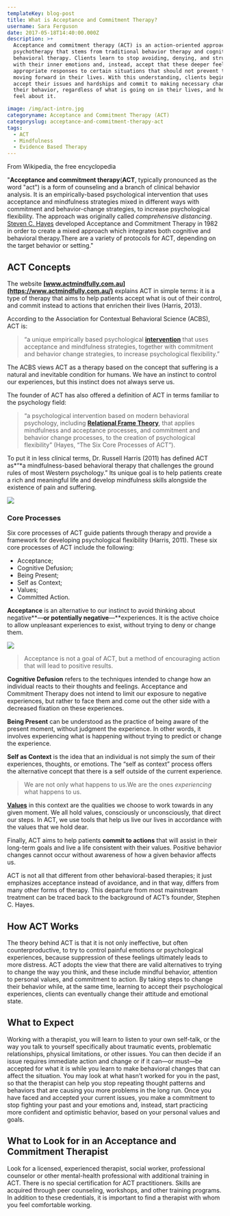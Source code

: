```yaml
---
templateKey: blog-post
title: What is Acceptance and Commitment Therapy?
username: Sara Ferguson
date: 2017-05-18T14:40:00.000Z
description: >+
  Acceptance and commitment therapy (ACT) is an action-oriented approach to
  psychotherapy that stems from traditional behavior therapy and cognitive
  behavioral therapy. Clients learn to stop avoiding, denying, and struggling
  with their inner emotions and, instead, accept that these deeper feelings are
  appropriate responses to certain situations that should not prevent them from
  moving forward in their lives. With this understanding, clients begin to
  accept their issues and hardships and commit to making necessary changes in
  their behavior, regardless of what is going on in their lives, and how they
  feel about it.

image: /img/act-intro.jpg
categoryname: Acceptance and Commitment Therapy (ACT)
categoryslug: acceptance-and-commitment-therapy-act
tags:
  - ACT
  - Mindfulness
  - Evidence Based Therapy
---
```

From Wikipedia, the free encyclopedia

"**Acceptance and commitment therapy**(**ACT**, typically pronounced as the word "act") is a form of counseling and a branch of clinical behavior analysis. It is an empirically-based psychological intervention that uses acceptance and mindfulness strategies mixed in different ways with commitment and behavior-change strategies, to increase psychological flexibility. The approach was originally called *comprehensive distancing*. [](https://en.wikipedia.org/wiki/Acceptance_and_commitment_therapy#cite_note-baojournal.com-3)[Steven C. Hayes](https://en.wikipedia.org/wiki/Steven_C._Hayes "Steven C. Hayes") developed Acceptance and Commitment Therapy in 1982 in order to create a mixed approach which integrates both cognitive and behavioral therapy.[](https://en.wikipedia.org/wiki/Acceptance_and_commitment_therapy#cite_note-4)There are a variety of protocols for ACT, depending on the target behavior or setting."

## ACT Concepts

The website **[www.actmindfully.com.au](https://www.actmindfully.com.au/)** explains ACT in simple terms: it is a type of therapy that aims to help patients accept what is out of their control, and commit instead to actions that enrichen their lives (Harris, 2013).

According to the Association for Contextual Behavioral Science (ACBS), ACT is:

> “a unique empirically based psychological **[intervention](https://positivepsychology.com/positive-psychology-interventions/)** that uses acceptance and mindfulness strategies, together with commitment and behavior change strategies, to increase psychological flexibility.”

The ACBS views ACT as a therapy based on the concept that suffering is a natural and inevitable condition for humans. We have an instinct to control our experiences, but this instinct does not always serve us.

The founder of ACT has also offered a definition of ACT in terms familiar to the psychology field:

> “a psychological intervention based on modern behavioral psychology, including **[Relational Frame Theory](https://positivepsychology.com/relational-frame-theory/)**, that applies mindfulness and acceptance processes, and commitment and behavior change processes, to the creation of psychological flexibility” (Hayes, “The Six Core Processes of ACT”).

To put it in less clinical terms, Dr. Russell Harris (2011) has defined ACT as*“*a mindfulness-based behavioral therapy that challenges the ground rules of most Western psychology.” Its unique goal is to help patients create a rich and meaningful life and develop mindfulness skills alongside the existence of pain and suffering.

![](/img/act-example.jpeg)

### Core Processes

Six core processes of ACT guide patients through therapy and provide a framework for developing psychological flexibility (Harris, 2011). These six core processes of ACT include the following:

* Acceptance;
* Cognitive Defusion;
* Being Present;
* Self as Context;
* Values;
* Committed Action.

**Acceptance** is an alternative to our instinct to avoid thinking about negative**—**or potentially negative**—**experiences. It is the active choice to allow unpleasant experiences to exist, without trying to deny or change them.

![](/img/act-core-processes.jpeg)

> Acceptance is not a goal of ACT, but a method of encouraging action that will lead to positive results.

**Cognitive Defusion** refers to the techniques intended to change how an individual reacts to their thoughts and feelings. Acceptance and Commitment Therapy does not intend to limit our exposure to negative experiences, but rather to face them and come out the other side with a decreased fixation on these experiences.

**Being Present** can be understood as the practice of being aware of the present moment, without judgment the experience. In other words, it involves experiencing what is happening without trying to predict or change the experience.

**Self as Context** is the idea that an individual is not simply the sum of their experiences, thoughts, or emotions. The “self as context” process offers the alternative concept that there is a self outside of the current experience.

> We are not only what happens to us.We are the ones *experiencing* what happens to us.

**[Values](https://positivepsychology.com/values-clarification/)** in this context are the qualities we choose to work towards in any given moment. We all hold values, consciously or unconsciously, that direct our steps. In ACT, we use tools that help us live our lives in accordance with the values that we hold dear.

Finally, ACT aims to help patients **commit to actions** that will assist in their long-term goals and live a life consistent with their values. Positive behavior changes cannot occur without awareness of how a given behavior affects us.

ACT is not all that different from other behavioral-based therapies; it just emphasizes acceptance instead of avoidance, and in that way, differs from many other forms of therapy. This departure from most mainstream treatment can be traced back to the background of ACT’s founder, Stephen C. Hayes.



## How ACT Works 

The theory behind ACT is that it is not only ineffective, but often counterproductive, to try to control painful emotions or psychological experiences, because suppression of these feelings ultimately leads to more distress. ACT adopts the view that there are valid alternatives to trying to change the way you think, and these include mindful behavior, attention to personal values, and commitment to action. By taking steps to change their behavior while, at the same time, learning to accept their psychological experiences, clients can eventually change their attitude and emotional state.



## What to Expect

 Working with a therapist, you will learn to listen to your own self-talk, or the way you talk to yourself specifically about traumatic events, problematic relationships, physical limitations, or other issues. You can then decide if an issue requires immediate action and change or if it can—or must—be accepted for what it is while you learn to make behavioral changes that can affect the situation. You may look at what hasn’t worked for you in the past, so that the therapist can help you stop repeating thought patterns and behaviors that are causing you more problems in the long run. Once you have faced and accepted your current issues, you make a commitment to stop fighting your past and your emotions and, instead, start practicing more confident and optimistic behavior, based on your personal values and goals.



## What to Look for in an Acceptance and Commitment Therapist 

Look for a licensed, experienced therapist, social worker, professional counselor or other mental-health professional with additional training in ACT. There is no special certification for ACT practitioners. Skills are acquired through peer counseling, workshops, and other training programs. In addition to these credentials, it is important to find a therapist with whom you feel comfortable working.
